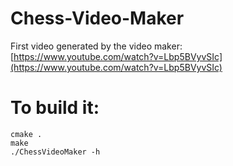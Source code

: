 # Chess-Video-Maker

First video generated by the video maker:
[https://www.youtube.com/watch?v=Lbp5BVyvSIc](https://www.youtube.com/watch?v=Lbp5BVyvSIc)

# To build it:

```
cmake .
make
./ChessVideoMaker -h
```

